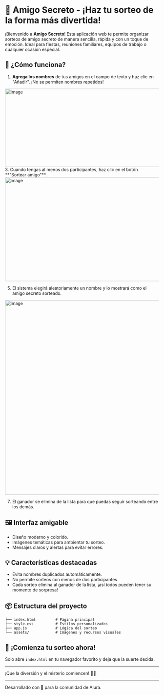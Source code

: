 # 🎉 Amigo Secreto - ¡Haz tu sorteo de la forma más divertida!

¡Bienvenido a **Amigo Secreto**! Esta aplicación web te permite organizar sorteos de amigo secreto de manera sencilla, rápida y con un toque de emoción. Ideal para fiestas, reuniones familiares, equipos de trabajo o cualquier ocasión especial.

## 🚀 ¿Cómo funciona?

1. **Agrega los nombres** de tus amigos en el campo de texto y haz clic en "Añadir". ¡No se permiten nombres repetidos!
<img width="620" height="256" alt="image" src="https://github.com/user-attachments/assets/02860839-d780-472b-9c8f-1936ad36a072" />
3. Cuando tengas al menos dos participantes, haz clic en el botón **"Sortear amigo"**.
<img width="650" height="340" alt="image" src="https://github.com/user-attachments/assets/2d67f956-d391-48a3-ab51-c08815d61a5f" />

5. El sistema elegirá aleatoriamente un nombre y lo mostrará como el amigo secreto sorteado.
<img width="1309" height="637" alt="image" src="https://github.com/user-attachments/assets/2e4b7b5a-4a69-47ad-a171-ac7f012cc8ed" />

7. El ganador se elimina de la lista para que puedas seguir sorteando entre los demás.

## 🖼️ Interfaz amigable
- Diseño moderno y colorido.
- Imágenes temáticas para ambientar tu sorteo.
- Mensajes claros y alertas para evitar errores.

## 💡 Características destacadas
- Evita nombres duplicados automáticamente.
- No permite sorteos con menos de dos participantes.
- Cada sorteo elimina al ganador de la lista, ¡así todos pueden tener su momento de sorpresa!

## 📦 Estructura del proyecto
```
├── index.html         # Página principal
├── style.css          # Estilos personalizados
├── app.js             # Lógica del sorteo
└── assets/            # Imágenes y recursos visuales
```

## 🏁 ¡Comienza tu sorteo ahora!
Solo abre `index.html` en tu navegador favorito y deja que la suerte decida.

---

¡Que la diversión y el misterio comiencen! 🥳🤫

---

Desarrollado con 💙 para la comunidad de Alura.
